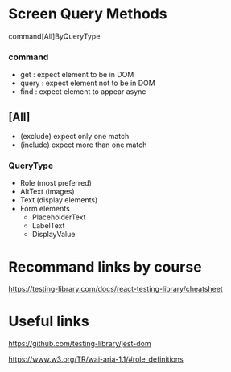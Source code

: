 # Screen Query Methods

command[All]ByQueryType

### command

- get : expect element to be in DOM
- query : expect element not to be in DOM
- find : expect element to appear async

## [All]

- (exclude) expect only one match
- (include) expect more than one match

### QueryType

- Role (most preferred)
- AltText (images)
- Text (display elements)
- Form elements
  - PlaceholderText
  - LabelText
  - DisplayValue

# Recommand links by course

https://testing-library.com/docs/react-testing-library/cheatsheet

# Useful links

https://github.com/testing-library/jest-dom

https://www.w3.org/TR/wai-aria-1.1/#role_definitions
